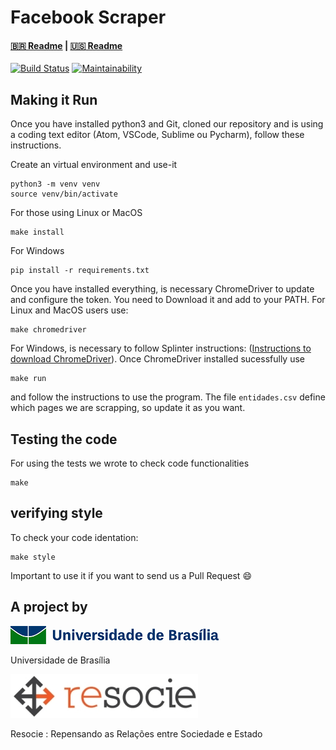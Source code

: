 # Facebook Scraper 

#### [:brazil: Readme](../../../README.md) | [:us: Readme](./README.md)

[![Build Status](https://travis-ci.org/unb-cic-esw/facebook-page-post-scraper.svg?branch=master)](https://travis-ci.org/unb-cic-esw/facebook-page-post-scraper)
[![Maintainability](https://api.codeclimate.com/v1/badges/6d78fb4221b49847ca9c/maintainability)](https://codeclimate.com/github/unb-cic-esw/facebook-page-post-scraper/maintainability)

## Making it Run

Once you have installed python3 and Git, cloned our repository and is using
a coding text editor (Atom, VSCode, Sublime ou Pycharm), follow these instructions.

Create an virtual environment and use-it

```
python3 -m venv venv
source venv/bin/activate
```

For those using Linux or MacOS
```
make install
```

For Windows

```
pip install -r requirements.txt
```

Once you have installed everything, is necessary ChromeDriver to update and 
configure the token. You need to Download it and add to your PATH.
For Linux and MacOS users use:

```
make chromedriver
```

For Windows, is necessary to follow Splinter instructions:
([Instructions to download ChromeDriver](https://splinter.readthedocs.io/en/latest/drivers/chrome.html)).
Once ChromeDriver installed sucessfully use

```
make run
```

and follow the instructions to use the program. The file `entidades.csv` define
which pages we are scrapping, so update it as you want.

## Testing the code

For using the tests we wrote to check code functionalities

```
make
```

## verifying style

To check your code identation:

```
make style
```

Important to use it if you want to send us a Pull Request :smile:

## A project by


[![alt text][unb]](https://www.unb.br/)

[unb]:../../Images/logo_unb.png

Universidade de Brasília


[![alt text][resocie]](https://www.resocie.org/)

[resocie]:../../Images/resocie.jpg

Resocie : Repensando as Relações entre Sociedade e Estado



